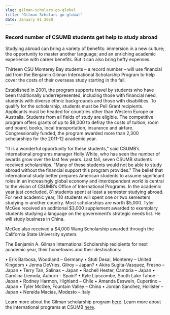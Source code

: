 ```yaml
---
slug: gilman-scholars-go-global
title: "Gilman Scholars go global"
date: January 01 2020
---
```


<h3>Record number of CSUMB students get help to study abroad</h3><p>Studying abroad can bring a variety of benefits: immersion in a new culture; the opportunity to master another language; and an enriching academic experience with career benefits. But it can also bring hefty expenses.
</p><p>Thirteen CSU Monterey Bay students – a record number – will use financial aid from the Benjamin Gilman International Scholarship Program to help cover the costs of their overseas study starting in the fall.
</p><p>Established in 2001, the program supports travel by students who have been traditionally underrepresented, including those with financial need, students with diverse ethnic backgrounds and those with disabilities. To qualify for the scholarship, students must be Pell Grant recipients. Applicants must be headed for countries other than Western Europe or Australia. Students from all fields of study are eligible. The competitive program offers grants of up to $8,000 to defray the costs of tuition, room and board, books, local transportation, insurance and airfare. Congressionally funded, the program awarded more than 2,300 scholarships for the 2011-12 academic year.
</p><p>“It is a wonderful opportunity for these students,” said CSUMB’s international programs manager Holly White, who has seen the number of awards grow over the last few years. Last fall, seven CSUMB students received scholarships. “Many of these students would not be able to study abroad without the financial support this program provides.” The belief that international study better prepares American students to assume significant roles in an increasingly global economy and interdependent world is central to the vision of CSUMB’s Office of International Programs. In the academic year just concluded, 81 students spent at least a semester studying abroad. For next academic year, 110 students will spent one or two semesters studying in another country. Most scholarships are worth $5,000. Tyler McGee received an additional $3,000 supplement awarded to exemplary students studying a language on the government’s strategic needs list. He will study business in China.
</p><p>McGee also received a $4,000 Wang Scholarship awarded through the California State University system.
</p><p>The Benjamin A. Gilman International Scholarship recipients for next academic year, their hometowns and their destinations:
</p><p>• Erik Barbosa, Woodland – Germany • Stuti Desai, Monterey – United Kingdom • Jenna DeVries, Gilroy – Japan? • Akira Sugita-Vasquez, Fresno – Japan • Terry Tan, Salinas – Japan • Rachell Hester, Cambria – Japan • Carolina Liemola, Auburn – Spain? • Kyle Lipscombe, South Lake Tahoe – Japan • Rodney Harmon, Highland – Chile • Amanda Esswein, Cupertino – Japan • Tyler McGee, Fountain Valley – China • Jordan Sanchez, Hollister – Japan • Nereida Macias, Modesto – Italy
</p><p>Learn more about the Gilman scholarship program <a href="http://www.iie.org/en/Programs/Gilman-Scholarship-Program">here</a>. Learn more about the international programs at CSUMB <a href="http://international.csumb.edu/">here</a>.
</p>
